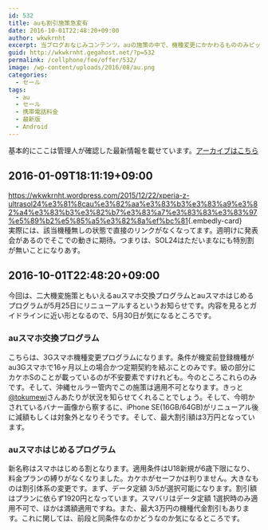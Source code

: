 ```yaml
---
id: 532
title: auも割引施策急変有
date: 2016-10-01T22:48:20+09:00
author: wkwkrnht
excerpt: 当ブログおなじみコンテンツ。auの施策の中で、機種変更にかかわるもののみピックアップしてお届け！
guid: http://wkwkrnht.gegahost.net/?p=532
permalink: /cellphone/fee/offer/532/
image: /wp-content/uploads/2016/08/au.png
categories:
  - セール
tags:
  - au
  - セール
  - 携帯電話料金
  - 最新版
  - Android
---
```

<div class="information">
  基本的にここは管理人が確認した最新情報を載せています。<a href="http://wkwkrnht.wp.xdomain.jp/cellphone/fee/offer/318">アーカイブはこちら</a>
</div>

## 2016-01-09T18:11:19+09:00

<https://wkwkrnht.wordpress.com/2015/12/22/xperia-z-ultrasol24%e3%81%8cau%e3%82%aa%e3%83%b3%e3%83%a9%e3%82%a4%e3%83%b3%e3%82%b7%e3%83%a7%e3%83%83%e3%83%97%e5%89%b2%e5%85%a5%e3%82%8a%ef%bc%81>{.embedly-card}  
実際には、該当機種無しの状態で直接のリンクがなくなってます。週明けに発表会があるのでそこでの動きに期待。つまりは、SOL24はただいまなにも特別割が無いことになりあす。

## 2016-10-01T22:48:20+09:00

今回は、二大機変施策ともいえるauスマホ交換プログラムとauスマホはじめるプログラムが5月25日にリニューアルするというお知らせです。内容を見るとガイドラインに近い形となるので、5月30日が気になるところです。

### auスマホ交換プログラム

こちらは、3Gスマホ機種変更プログラムになります。条件が機変前登録機種がau3Gスマホで16ヶ月以上の場合かつ定期契約を結ぶことのみです。級の部分にカケホSのことが載っているのが不安要素ですけれども。今のところこれらのみです。そして、沖縄セルラー管内でこの施策は適用不可となります。きっと<a href="http://twitter.com/tokumewi" target="_blank" rel="noopener nofollow">@tokumewi</a>さんあたりが状況を知らせてくれることでしょう。そして、今明かされているバナー画像から察するに、iPhone SE(16GB/64GB)がリニューアル後に減額もしくは対象外となりそうです。そして、最大割引額は3万円となっています。

### auスマホはじめるプログラム

新名称はスマホはじめる割となります。適用条件はU18新規が6歳下限になり、料金プランの縛りがなくなりました。カケホがセーフかは判りません。大きなものは割引体系の変更です。まず、データ定額 3/5が選択可能になります。割引額はプランに依らず1920円となっています。スマバリはデータ定額 1選択時のみ適用不可で、ほかは満額適用ですね。また、最大3万円の機種代金割引もあります。これに関しては、前段と同条件なのかどうなのか気になるところです。